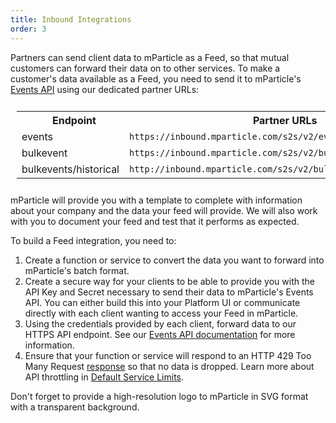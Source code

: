 ```yaml
---
title: Inbound Integrations
order: 3
---
```


Partners can send client data to mParticle as a Feed, so that mutual customers can forward their data on to other services. To make a customer's data available as a Feed, you need to send it to mParticle's [Events API](/developers/server/http/) using our dedicated partner URLs:

<table style="width:100%; padding:10px;">
  <tr>
    <th style="padding-left: 20px;">Endpoint</th>
    <th style="padding-left: 40px;">Partner URLs</th>
    <th></th>
  </tr>
  <tr>
    <td>events</td>
    <td><code>https://inbound.mparticle.com/s2s/v2/events </code></td>
  </tr>
    <tr>
    <td>bulkevent</td>
    <td><code>https://inbound.mparticle.com/s2s/v2/bulkevents </code></td>
  </tr>
    <tr>
    <td>bulkevents/historical</td>
    <td><code>http://inbound.mparticle.com/s2s/v2/bulkevents/historical </code></td>
  </tr>
</table>



mParticle will provide you with a template to complete with information about your company and the data your feed will provide. We will also work with you to document your feed and test that it performs as expected.

To build a Feed integration, you need to:

1. Create a function or service to convert the data you want to forward into mParticle's batch format.
2. Create a secure way for your clients to be able to provide you with the API Key and Secret necessary to send their data to mParticle's Events API. You can either build this into your Platform UI or communicate directly with each client wanting to access your Feed in mParticle.
3. Using the credentials provided by each client, forward data to our HTTPS API endpoint. See our [Events API documentation](/developers/server/http/) for more information.
4. Ensure that your function or service will respond to an HTTP 429 Too Many Request [response](/developers/server/http/#response) so that no data is dropped. Learn more about API throttling in [Default Service Limits](/guides/default-service-limits/#api-throttling).  

Don't forget to provide a high-resolution logo to mParticle in SVG format with a transparent background.
